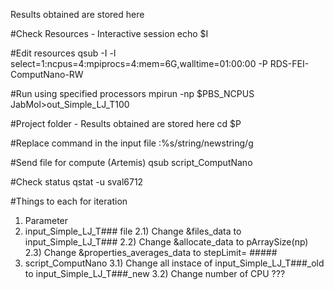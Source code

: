 Results obtained are stored here

#Check Resources - Interactive session
echo $I 

#Edit resources
qsub -I -l select=1:ncpus=4:mpiprocs=4:mem=6G,walltime=01:00:00 -P RDS-FEI-ComputNano-RW

#Run using specified processors
mpirun -np $PBS_NCPUS JabMol>out_Simple_LJ_T100

#Project folder - Results obtained are stored here
cd $P

#Replace command in the input file
:%s/string/newstring/g

#Send file for compute (Artemis)
qsub script_ComputNano

#Check status
qstat -u sval6712


#Things to each for iteration
1) Parameter
2) input_Simple_LJ_T### file
2.1) Change &files_data to input_Simple_LJ_T###
2.2) Change &allocate_data to pArraySize(np)
2.3) Change &properties_averages_data to stepLimit= #####
3) script_ComputNano
3.1) Change all instace of input_Simple_LJ_T###_old to input_Simple_LJ_T###_new
3.2) Change number of CPU ???

